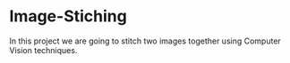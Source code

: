# Image-Stiching
In this project we are going to stitch two images together using Computer Vision techniques.
